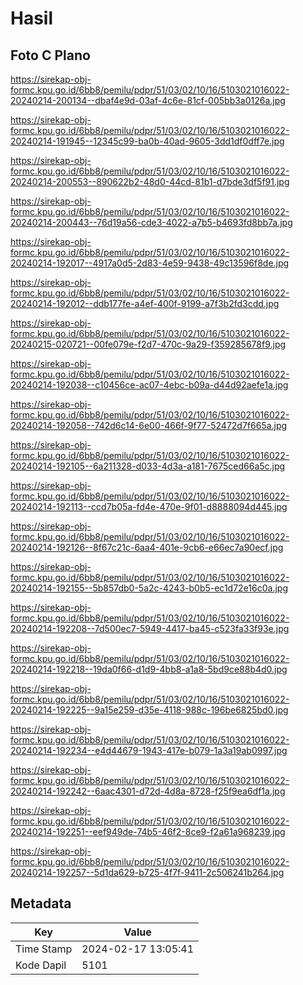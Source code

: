 # Hasil

## Foto C Plano

https://sirekap-obj-formc.kpu.go.id/6bb8/pemilu/pdpr/51/03/02/10/16/5103021016022-20240214-200134--dbaf4e9d-03af-4c6e-81cf-005bb3a0126a.jpg

https://sirekap-obj-formc.kpu.go.id/6bb8/pemilu/pdpr/51/03/02/10/16/5103021016022-20240214-191945--12345c99-ba0b-40ad-9605-3dd1df0dff7e.jpg

https://sirekap-obj-formc.kpu.go.id/6bb8/pemilu/pdpr/51/03/02/10/16/5103021016022-20240214-200553--890622b2-48d0-44cd-81b1-d7bde3df5f91.jpg

https://sirekap-obj-formc.kpu.go.id/6bb8/pemilu/pdpr/51/03/02/10/16/5103021016022-20240214-200443--76d19a56-cde3-4022-a7b5-b4693fd8bb7a.jpg

https://sirekap-obj-formc.kpu.go.id/6bb8/pemilu/pdpr/51/03/02/10/16/5103021016022-20240214-192017--4917a0d5-2d83-4e59-9438-49c13596f8de.jpg

https://sirekap-obj-formc.kpu.go.id/6bb8/pemilu/pdpr/51/03/02/10/16/5103021016022-20240214-192012--ddb177fe-a4ef-400f-9199-a7f3b2fd3cdd.jpg

https://sirekap-obj-formc.kpu.go.id/6bb8/pemilu/pdpr/51/03/02/10/16/5103021016022-20240215-020721--00fe079e-f2d7-470c-9a29-f359285678f9.jpg

https://sirekap-obj-formc.kpu.go.id/6bb8/pemilu/pdpr/51/03/02/10/16/5103021016022-20240214-192038--c10456ce-ac07-4ebc-b09a-d44d92aefe1a.jpg

https://sirekap-obj-formc.kpu.go.id/6bb8/pemilu/pdpr/51/03/02/10/16/5103021016022-20240214-192058--742d6c14-6e00-466f-9f77-52472d7f665a.jpg

https://sirekap-obj-formc.kpu.go.id/6bb8/pemilu/pdpr/51/03/02/10/16/5103021016022-20240214-192105--6a211328-d033-4d3a-a181-7675ced66a5c.jpg

https://sirekap-obj-formc.kpu.go.id/6bb8/pemilu/pdpr/51/03/02/10/16/5103021016022-20240214-192113--ccd7b05a-fd4e-470e-9f01-d8888094d445.jpg

https://sirekap-obj-formc.kpu.go.id/6bb8/pemilu/pdpr/51/03/02/10/16/5103021016022-20240214-192126--8f67c21c-6aa4-401e-9cb6-e66ec7a90ecf.jpg

https://sirekap-obj-formc.kpu.go.id/6bb8/pemilu/pdpr/51/03/02/10/16/5103021016022-20240214-192155--5b857db0-5a2c-4243-b0b5-ec1d72e16c0a.jpg

https://sirekap-obj-formc.kpu.go.id/6bb8/pemilu/pdpr/51/03/02/10/16/5103021016022-20240214-192208--7d500ec7-5949-4417-ba45-c523fa33f93e.jpg

https://sirekap-obj-formc.kpu.go.id/6bb8/pemilu/pdpr/51/03/02/10/16/5103021016022-20240214-192218--19da0f66-d1d9-4bb8-a1a8-5bd9ce88b4d0.jpg

https://sirekap-obj-formc.kpu.go.id/6bb8/pemilu/pdpr/51/03/02/10/16/5103021016022-20240214-192225--9a15e259-d35e-4118-988c-196be6825bd0.jpg

https://sirekap-obj-formc.kpu.go.id/6bb8/pemilu/pdpr/51/03/02/10/16/5103021016022-20240214-192234--e4d44679-1943-417e-b079-1a3a19ab0997.jpg

https://sirekap-obj-formc.kpu.go.id/6bb8/pemilu/pdpr/51/03/02/10/16/5103021016022-20240214-192242--6aac4301-d72d-4d8a-8728-f25f9ea6df1a.jpg

https://sirekap-obj-formc.kpu.go.id/6bb8/pemilu/pdpr/51/03/02/10/16/5103021016022-20240214-192251--eef949de-74b5-46f2-8ce9-f2a61a968239.jpg

https://sirekap-obj-formc.kpu.go.id/6bb8/pemilu/pdpr/51/03/02/10/16/5103021016022-20240214-192257--5d1da629-b725-4f7f-9411-2c506241b264.jpg


## Metadata

| Key        | Value               |
| ---------- | ------------------- |
| Time Stamp | 2024-02-17 13:05:41 |
| Kode Dapil | 5101                |



